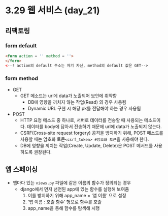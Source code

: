 # 3.29 웹 서비스 (day_21)

## 리팩토링

### form default

```html
<form action = '' method = ''>
</form>
<--! action의 default 주소는 자기 자신, method의 default 값은 GET-->
```

### form method

- GET
    - GET 메소드는 url에 data가 노출되어 보안에 취약함
        - DB에 영향을 끼치지 않는 작업(Read) 의 경우 사용됨
        - Dynamic URL 구현 시 해당 pk를 전달해야 하는 경우 사용됨
- POST
    - HTTP 요청 메소드 중 하나로, 서버로 데이터를 전송할 때 사용되는 메소드이다. 데이터를 body에 담아서 전송하기 때문에 url에 data가 노출되지 않는다.
    - CSRF(Cross-site request forgery) 공격을 방지하기 위해, POST 메소드를 사용할 때는 암호화 토큰`<csrf_token> #암호화 토큰`을 사용해야 한다.
    - DB에 영향을 끼치는 작업(Create, Update, Delete)은 POST 메서드를 사용하도록 권장된다.

## 앱 스페이싱
- 앱마다 있는 `views.py` 파일에 같은 이름의 함수가 정의되는 경우
    - django에서 먼저 선언된  app에 있는 함수를 실행해 보여줌
        1. 이를 방지하기 위해 app_name = ‘앱 이름’ 으로 설정
        2. ‘앱 이름 : 호출 함수’ 형으로 함수를 호출
        3. app_name을 통해 함수를 탐색해 시행